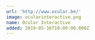 ```yaml
---
url: 'http://www.ocular.be/'
image: ocularinteractive.png
name: Ocular Interactive
added: 2019-05-16T10:00:00.000Z
---
```

